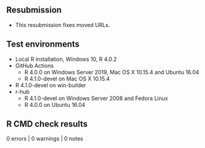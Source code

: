 ## Resubmission
* This resubmission fixes moved URLs.

## Test environments
* Local R installation, Windows 10, R 4.0.2
* GitHub Actions
    * R 4.0.0 on Windows Server 2019, Mac OS X 10.15.4 and Ubuntu 16.04
    * R 4.1.0-devel on Mac OS X 10.15.4
* R 4.1.0-devel on win-builder
* r-hub
    * R 4.1.0-devel on Windows Server 2008 and Fedora Linux
    * R 4.0.0 on Ubuntu 16.04

## R CMD check results

0 errors | 0 warnings | 0 notes
